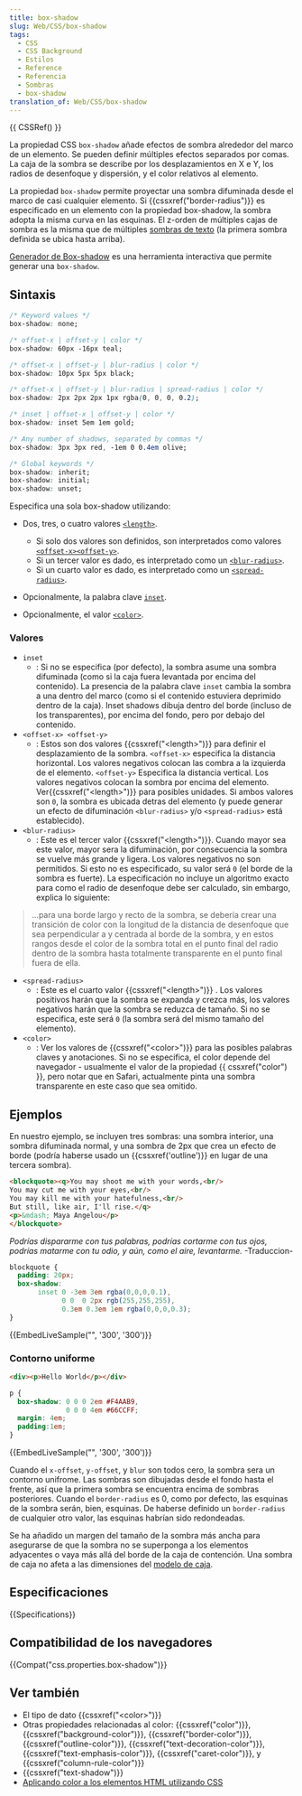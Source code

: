```yaml
---
title: box-shadow
slug: Web/CSS/box-shadow
tags:
  - CSS
  - CSS Background
  - Estilos
  - Reference
  - Referencia
  - Sombras
  - box-shadow
translation_of: Web/CSS/box-shadow
---
```


{{ CSSRef() }}

La propiedad CSS `box-shadow` añade efectos de sombra alrededor del marco de un elemento. Se pueden definir múltiples efectos separados por comas. La caja de la sombra se describe por los desplazamientos en X e Y, los radios de desenfoque y dispersión, y el color relativos al elemento.

La propiedad `box-shadow` permite proyectar una sombra difuminada desde el marco de casi cualquier elemento. Si {{cssxref("border-radius")}} es especificado en un elemento con la propiedad box-shadow, la sombra adopta la misma curva en las esquinas. El z-orden de múltiples cajas de sombra es la misma que de múltiples [sombras de texto](/en-US/CSS/text-shadow) (la primera sombra definida se ubica hasta arriba).

[Generador de Box-shadow](/es/docs/Web/CSS/CSS_Box_Model/Box-shadow_generator) es una herramienta interactiva que permite generar una `box-shadow`.

## Sintaxis

```css
/* Keyword values */
box-shadow: none;

/* offset-x | offset-y | color */
box-shadow: 60px -16px teal;

/* offset-x | offset-y | blur-radius | color */
box-shadow: 10px 5px 5px black;

/* offset-x | offset-y | blur-radius | spread-radius | color */
box-shadow: 2px 2px 2px 1px rgba(0, 0, 0, 0.2);

/* inset | offset-x | offset-y | color */
box-shadow: inset 5em 1em gold;

/* Any number of shadows, separated by commas */
box-shadow: 3px 3px red, -1em 0 0.4em olive;

/* Global keywords */
box-shadow: inherit;
box-shadow: initial;
box-shadow: unset;
```

Especifica una sola box-shadow utilizando:

- Dos, tres, o cuatro valores [`<length>`](/en-US/docs/Web/CSS/length).

  - Si solo dos valores son definidos, son interpretados como valores [`<offset-x><offset-y>`](#offset-x).
  - Si un tercer valor es dado, es interpretado como un [`<blur-radius>`](#blur-radius).
  - Si un cuarto valor es dado, es interpretado como un [`<spread-radius>`](#spread-radius).

- Opcionalmente, la palabra clave [`inset`](#inset).
- Opcionalmente, el valor [`<color>`](#color).

### Valores

- `inset`
  - : Si no se especifica (por defecto), la sombra asume una sombra difuminada (como si la caja fuera levantada por encima del contenido).
    La presencia de la palabra clave `inset` cambia la sombra a una dentro del marco (como si el contenido estuviera deprimido dentro de la caja). Inset shadows dibuja dentro del borde (incluso de los transparentes), por encima del fondo, pero por debajo del contenido.
- `<offset-x> <offset-y>`
  - : Estos son dos valores {{cssxref("&lt;length&gt;")}} para definir el desplazamiento de la sombra. `<offset-x>` especifica la distancia horizontal. Los valores negativos colocan las combra a la izquierda de el elemento. `<offset-y>` Especifica la distancia vertical. Los valores negativos colocan la sombra por encima del elemento. Ver{{cssxref("&lt;length&gt;")}} para posibles unidades.
    Si ambos valores son `0`, la sombra es ubicada detras del elemento (y puede generar un efecto de difuminación `<blur-radius>` y/o `<spread-radius>` está establecido).
- `<blur-radius>`
  - : Este es el tercer valor {{cssxref("&lt;length&gt;")}}. Cuando mayor sea este valor, mayor sera la difuminación, por consecuencia la sombra se vuelve más grande y ligera. Los valores negativos no son permitidos. Si esto no es especificado, su valor será `0` (el borde de la sombra es fuerte). La especificación no incluye un algoritmo exacto para como el radio de desenfoque debe ser calculado, sin embargo, explica lo siguiente:

> ...para una borde largo y recto de la sombra, se debería crear una transición de color con la longitud de la distancia de desenfoque que sea perpendicular a y centrada al borde de la sombra, y en estos rangos desde el color de la sombra total en el punto final del radio dentro de la sombra hasta totalmente transparente en el punto final fuera de ella.

- `<spread-radius>`
  - : Este es el cuarto valor {{cssxref("&lt;length&gt;")}} . Los valores positivos harán que la sombra se expanda y crezca más, los valores negativos harán que la sombra se reduzca de tamaño. Si no se especifica, este será `0` (la sombra será del mismo tamaño del elemento).
- `<color>`
  - : Ver los valores de {{cssxref("&lt;color&gt;")}} para las posibles palabras claves y anotaciones.
    Si no se especifica, el color depende del navegador - usualmente el valor de la propiedad {{ cssxref("color") }}, pero notar que en Safari, actualmente pinta una sombra transparente en este caso que sea omitido.

## Ejemplos

En nuestro ejemplo, se incluyen tres sombras: una sombra interior, una sombra difuminada normal, y una sombra de 2px que crea un efecto de borde (podría haberse usado un {{cssxref('outline')}} en lugar de una tercera sombra).

```html
<blockquote><q>You may shoot me with your words,<br/>
You may cut me with your eyes,<br/>
You may kill me with your hatefulness,<br/>
But still, like air, I'll rise.</q>
<p>&mdash; Maya Angelou</p>
</blockquote>
```

_Podrías dispararme con tus palabras,
podrías cortarme con tus ojos,
podrías matarme con tu odio,
y aún, como el aire, levantarme._
\-Traduccion-

```css
blockquote {
  padding: 20px;
  box-shadow:
       inset 0 -3em 3em rgba(0,0,0,0.1),
             0 0  0 2px rgb(255,255,255),
             0.3em 0.3em 1em rgba(0,0,0,0.3);
}
```

{{EmbedLiveSample("", '300', '300')}}

### Contorno uniforme

```html
<div><p>Hello World</p></div>
```

```css
p {
  box-shadow: 0 0 0 2em #F4AAB9,
              0 0 0 4em #66CCFF;
  margin: 4em;
  padding:1em;
}
```

{{EmbedLiveSample("", '300', '300')}}

Cuando el `x-offset`, `y-offset`, y `blur` son todos cero, la sombra sera un contorno unifrome. Las sombras son dibujadas desde el fondo hasta el frente, así que la primera sombra se encuentra encima de sombras posteriores. Cuando el `border-radius` es 0, como por defecto, las esquinas de la sombra serán, bien, esquinas. De haberse definido un `border-radius` de cualquier otro valor, las esquinas habrían sido redondeadas.

Se ha añadido un margen del tamaño de la sombra más ancha para asegurarse de que la sombra no se superponga a los elementos adyacentes o vaya más allá del borde de la caja de contención. Una sombra de caja no afeta a las dimensiones del [modelo de caja](/es/docs/Web/CSS/CSS_Box_Model).

## Especificaciones

{{Specifications}}

## Compatibilidad de los navegadores

{{Compat("css.properties.box-shadow")}}

## Ver también

- El tipo de dato {{cssxref("&lt;color&gt;")}}
- Otras propiedades relacionadas al color: {{cssxref("color")}}, {{cssxref("background-color")}}, {{cssxref("border-color")}}, {{cssxref("outline-color")}}, {{cssxref("text-decoration-color")}}, {{cssxref("text-emphasis-color")}}, {{cssxref("caret-color")}}, y {{cssxref("column-rule-color")}}
- {{cssxref("text-shadow")}}
- [Aplicando color a los elementos HTML utilizando CSS](/es/docs/Web/HTML/Applying_color)
